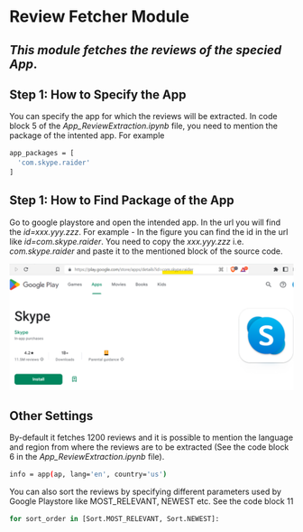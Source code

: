 # Review Fetcher Module
## _This module fetches the reviews of the specied App_.
## Step 1: How to Specify the App ##
You can specify the app for which the reviews will be extracted. In code block 5 of the _App_ReviewExtraction.ipynb_ file, you need to mention the package of the intented app. For example 
```sh
app_packages = [
  'com.skype.raider'
]
```
## Step 1: How to Find Package of the App ##
Go to google playstore and open the intended app. In the url you will find the  _id=xxx.yyy.zzz_. For example - In the figure you can find the id in the url like  _id=com.skype.raider_. You need to copy the _xxx.yyy.zzz_ i.e. _com.skype.raider_ and paste it to the mentioned block of the source code. 

![Alt text](ReviewFetching.png?raw=true "Title")
## Other Settings ##
By-default it fetches 1200 reviews and it is possible to mention the language and region from where the reviews are to be extracted (See the code block 6 in the _App_ReviewExtraction.ipynb_ file). 
```sh
info = app(ap, lang='en', country='us')
```
You can also sort the reviews by specifying different parameters used by Google Playstore like MOST_RELEVANT, NEWEST etc. See the code block 11
```sh
for sort_order in [Sort.MOST_RELEVANT, Sort.NEWEST]:
```
